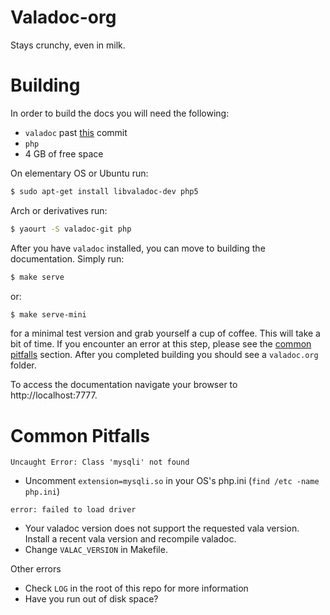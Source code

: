 Valadoc-org
===========

Stays crunchy, even in milk.

Building
========

In order to build the docs you will need the following:
* `valadoc` past [this](https://git.gnome.org/browse/valadoc/commit/?id=69dab58994bb913f14bbaae3c32c37951cf74e02) commit
* `php`
* 4 GB of free space

On elementary OS or Ubuntu run:
```bash
$ sudo apt-get install libvaladoc-dev php5
```

Arch or derivatives run:
```bash
$ yaourt -S valadoc-git php
```

After you have `valadoc` installed, you can move to building the documentation. Simply run:

```bash
$ make serve
```

or:

```bash
$ make serve-mini
```

for a minimal test version and grab yourself a cup of coffee. This will take a bit of time. If you encounter an error at this step, please see the [common pitfalls](#common-pitfalls) section. After you completed building you should see a `valadoc.org` folder.

To access the documentation navigate your browser to http://localhost:7777.

Common Pitfalls
===============

`Uncaught Error: Class 'mysqli' not found`
- Uncomment `extension=mysqli.so` in your OS's php.ini (`find /etc -name php.ini`)

`error: failed to load driver`
- Your valadoc version does not support the requested vala version. Install a recent vala version and recompile valadoc.
- Change `VALAC_VERSION` in Makefile.

Other errors
- Check `LOG` in the root of this repo for more information
- Have you run out of disk space?
